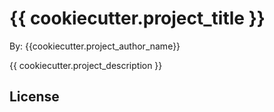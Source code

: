 # {{ cookiecutter.project_title }}

By: {{cookiecutter.project_author_name}}

{{ cookiecutter.project_description }}

## License
